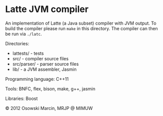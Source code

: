 Latte JVM compiler
==================

An implementation of Latte (a Java subset) compiler with JVM output.
To build the compiler please run `make` in this directory.
The compiler can then be run via `./latc`.

Directories:
   * lattests/    - tests
   * src/         - compiler source files
   * src/parser/  - parser source files
   * lib/         - a JVM assembler, Jasmin

Programming language: C++11

Tools: BNFC, flex, bison, make, g++, jasmin

Libraries: Boost


&copy; 2012 Osowski Marcin, MRJP @ MIMUW
